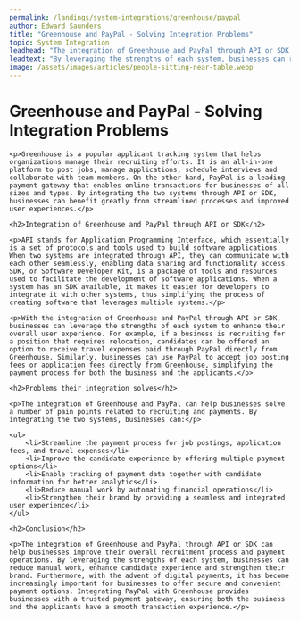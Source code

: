```yaml
---
permalink: /landings/system-integrations/greenhouse/paypal
author: Edward Saunders
title: "Greenhouse and PayPal - Solving Integration Problems"
topic: System Integration
leadhead: "The integration of Greenhouse and PayPal through API or SDK can help businesses improve their overall recruitment process and payment operations"
leadtext: "By leveraging the strengths of each system, businesses can reduce manual work, enhance candidate experience and strengthen their brand. Furthermore, with the advent of digital payments, it has become increasingly important for businesses to offer secure and convenient payment options. Integrating PayPal with Greenhouse provides businesses with a trusted payment gateway, ensuring both the business and the applicants have a smooth transaction experience."
image: /assets/images/articles/people-sitting-near-table.webp
---
```

<div class="arttext">
	<h1>Greenhouse and PayPal - Solving Integration Problems</h1>
	
	<p>Greenhouse is a popular applicant tracking system that helps organizations manage their recruiting efforts. It is an all-in-one platform to post jobs, manage applications, schedule interviews and collaborate with team members. On the other hand, PayPal is a leading payment gateway that enables online transactions for businesses of all sizes and types. By integrating the two systems through API or SDK, businesses can benefit greatly from streamlined processes and improved user experiences.</p>

	<h2>Integration of Greenhouse and PayPal through API or SDK</h2>

	<p>API stands for Application Programming Interface, which essentially is a set of protocols and tools used to build software applications. When two systems are integrated through API, they can communicate with each other seamlessly, enabling data sharing and functionality access. SDK, or Software Developer Kit, is a package of tools and resources used to facilitate the development of software applications. When a system has an SDK available, it makes it easier for developers to integrate it with other systems, thus simplifying the process of creating software that leverages multiple systems.</p>
	
	<p>With the integration of Greenhouse and PayPal through API or SDK, businesses can leverage the strengths of each system to enhance their overall user experience. For example, if a business is recruiting for a position that requires relocation, candidates can be offered an option to receive travel expenses paid through PayPal directly from Greenhouse. Similarly, businesses can use PayPal to accept job posting fees or application fees directly from Greenhouse, simplifying the payment process for both the business and the applicants.</p>

	<h2>Problems their integration solves</h2>
	
	<p>The integration of Greenhouse and PayPal can help businesses solve a number of pain points related to recruiting and payments. By integrating the two systems, businesses can:</p>

	<ul>
		<li>Streamline the payment process for job postings, application fees, and travel expenses</li>
		<li>Improve the candidate experience by offering multiple payment options</li>
		<li>Enable tracking of payment data together with candidate information for better analytics</li>
		<li>Reduce manual work by automating financial operations</li>
		<li>Strengthen their brand by providing a seamless and integrated user experience</li>
	</ul>

	<h2>Conclusion</h2>

	<p>The integration of Greenhouse and PayPal through API or SDK can help businesses improve their overall recruitment process and payment operations. By leveraging the strengths of each system, businesses can reduce manual work, enhance candidate experience and strengthen their brand. Furthermore, with the advent of digital payments, it has become increasingly important for businesses to offer secure and convenient payment options. Integrating PayPal with Greenhouse provides businesses with a trusted payment gateway, ensuring both the business and the applicants have a smooth transaction experience.</p>

</div>